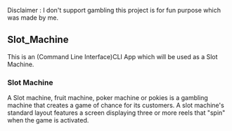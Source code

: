 Disclaimer : 
 I don't support gambling this project is for fun purpose which was made by me.

## Slot_Machine
This is an (Command Line Interface)CLI App which will be used as a Slot Machine.

### Slot Machine
A Slot machine, fruit machine, poker machine or pokies is a gambling machine that creates a game of chance for its customers. A slot machine's standard layout features a screen displaying three or more reels that "spin" when the game is activated.
